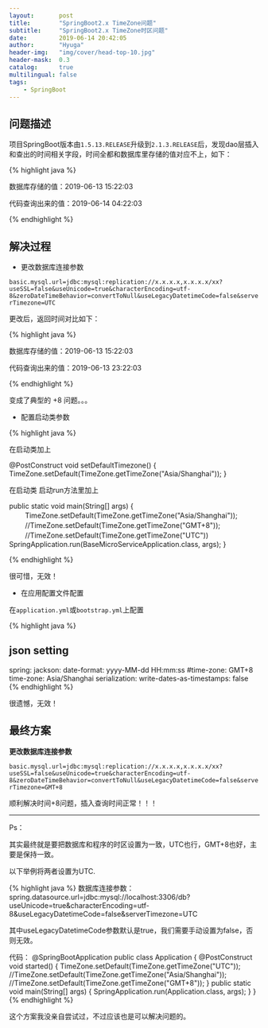 ```yaml
---
layout:       post
title:        "SpringBoot2.x TimeZone问题"
subtitle:     "SpringBoot2.x TimeZone时区问题"
date:         2019-06-14 20:42:05
author:       "Hyuga"
header-img:   "img/cover/head-top-10.jpg"
header-mask:  0.3
catalog:      true
multilingual: false
tags:
    - SpringBoot
---
```


## 问题描述

项目SpringBoot版本由`1.5.13.RELEASE`升级到`2.1.3.RELEASE`后，发现dao层插入和查出的时间相关字段，时间全都和数据库里存储的值对应不上，如下：

{% highlight java %}

数据库存储的值：2019-06-13 15:22:03 

代码查询出来的值：2019-06-14 04:22:03

{% endhighlight %}

## 解决过程

- 更改数据库连接参数

`basic.mysql.url=jdbc:mysql:replication://x.x.x.x,x.x.x.x/xx?useSSL=false&useUnicode=true&characterEncoding=utf-8&zeroDateTimeBehavior=convertToNull&useLegacyDatetimeCode=false&serverTimezone=UTC`
   
更改后，返回时间对比如下：

{% highlight java %}

数据库存储的值：2019-06-13 15:22:03 

代码查询出来的值：2019-06-13 23:22:03

{% endhighlight %}

变成了典型的 +8 问题。。。

- 配置启动类参数

{% highlight java %}

在启动类加上

@PostConstruct 
void setDefaultTimezone() {
    TimeZone.setDefault(TimeZone.getTimeZone("Asia/Shanghai")); 
}  
 
在启动类 启动run方法里加上

public static void main(String[] args) { 　　 
    TimeZone.setDefault(TimeZone.getTimeZone("Asia/Shanghai")); 　　 
    //TimeZone.setDefault(TimeZone.getTimeZone("GMT+8")); 　　 
    //TimeZone.setDefault(TimeZone.getTimeZone("UTC")) 
    SpringApplication.run(BaseMicroServiceApplication.class, args); }

{% endhighlight %}

很可惜，无效！

- 在应用配置文件配置

在`application.yml`或`bootstrap.yml`上配置

{% highlight java %}
## json setting
spring:
  jackson:
    date-format: yyyy-MM-dd HH:mm:ss
    #time-zone: GMT+8
    time-zone: Asia/Shanghai
    serialization:
      write-dates-as-timestamps: false
{% endhighlight %}

很遗憾，无效！

## 最终方案

**更改数据库连接参数**

`basic.mysql.url=jdbc:mysql:replication://x.x.x.x,x.x.x.x/xx?useSSL=false&useUnicode=true&characterEncoding=utf-8&zeroDateTimeBehavior=convertToNull&useLegacyDatetimeCode=false&serverTimezone=GMT+8`

顺利解决时间+8问题，插入查询时间正常！！！

---

Ps：

其实最终就是要把数据库和程序的时区设置为一致，UTC也行，GMT+8也好，主要是保持一致。

以下举例将两者设置为UTC.

{% highlight java %} 
数据库连接参数： 
spring.datasource.url=jdbc:mysql://localhost:3306/db?useUnicode=true&characterEncoding=utf-8&useLegacyDatetimeCode=false&serverTimezone=UTC

其中useLegacyDatetimeCode参数默认是true，我们需要手动设置为false，否则无效。 

代码：
@SpringBootApplication
public class Application {
      @PostConstruct
      void started() {
            TimeZone.setDefault(TimeZone.getTimeZone("UTC"));
            //TimeZone.setDefault(TimeZone.getTimeZone("Asia/Shanghai"));
            //TimeZone.setDefault(TimeZone.getTimeZone("GMT+8"));
      } 
      public static void main(String[] args) { 
            SpringApplication.run(Application.class, args); 
      } 
}
{% endhighlight %}

这个方案我没亲自尝试过，不过应该也是可以解决问题的。






